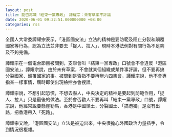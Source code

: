 ```yaml
---
layout: post
title: 能否再喊「結束一黨專政」　譚耀宗：未有草案不評論
date: 2020-06-01 09:32:51.000000000 +08:00
categories: rss
---
```


全國人大常委譚耀宗表示，「港區國安法」立法的精神是要防範及阻止分裂和顛覆國家等行為，認為立法並非要去「捉人、拉人」，現時本港法例對有關行為不足夠及不夠完備。

譚耀宗在一個電台節目被問到，支聯會叫「結束一黨專政」口號會不會違反「港區國安法」，譚耀宗說，由於未有草案，不會就某個組織或某件事評論，但不要再搞分裂國家、顛覆國家的事。被問到是否指不要再辦六四集會，譚耀宗說，他不會專指某一樣事情，屆時即使出現檢控亦會搜證。

譚耀宗說，不想引起恐慌，不想去嚇人，中央決定的精神是要起到防範作用，「捉人、拉人」只是最後的做法。至於會否勸人不要再叫「結束一黨專政」口號，譚耀宗說，他經常說要懸崖勒馬，香港是中國領土，分裂國土、「搞港獨」是沒有出路，把香港帶入「死路」。

譚耀宗又說，「港區國安法」立法是被迫出來，中央很擔心外國政治力量插手，令到情況很複雜。
